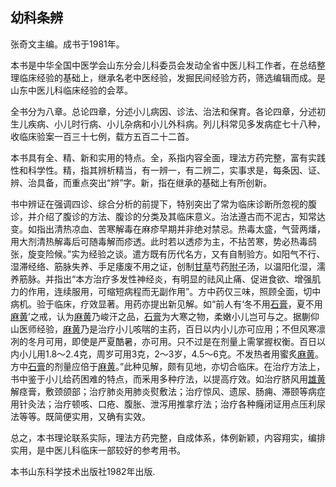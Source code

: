## 幼科条辨

张奇文主编。成书于1981年。

本书是中华全国中医学会山东分会儿科委员会发动全省中医儿科工作者，在总结整理临床经验的基础上，继承名老中医经验，发掘民间经验方药，筛选编辑而成。是山东中医儿科临床经验的会萃。

全书分为八章。总论四章，分述小儿病因、诊法、治法和保育。各论四章，分述初生儿疾病、小儿时行病、小儿杂病和小儿外科病。列儿科常见多发病症七十八种，收临床验案一百三十七例，载方五百二十二首。

本书具有全、精、新和实用的特点。全，系指内容全面，理法方药完整，富有实践性和科学性。精，指其辨析精当，有一辨一，有二辨二，实事求是，每条因、证、辨、治具备，而重点突出“辨”字。新，指在继承的基础上有所创新。

书中辨证在强调四诊、综合分析的前提下，特别突出了常为临床诊断所忽视的腹诊，并介绍了腹诊的方法、腹诊的分类及其临床意义。治法遵古而不泥古，知常达变。如指出清热凉血、苦寒解毒在麻疹早期并非绝对禁忌。热毒太盛，气营两燔，用大剂清热解毒后可随毒解而疹透。此时若以透疹为主，不拈苦寒，势必热毒鸱张，旋变险候。”实为经验之谈。遣方既有历代名方，又有自制验方。如阳气不行、湿滞经络、筋脉失养、手足痿废不用之证，创制[甘草](https://www.gmzyjc.com/read/bc/bc17-0.1.8.0.0.md)芍药[附子](https://www.gmzyjc.com/read/bc/bc07-0.1.0.0.0.md)汤，以温阳化湿，濡养筋脉。并指出“本方治疗多发性神经炎，有明显的祛风止痛、促进食欲、增强肌力的作用，连续服用，可缩短病程而无副作用”。方中药仅三味，照顾全面，切中病机。验于临床，疗效显著。用药亦提出新见解。如“前人有‘冬不用[石膏](https://www.gmzyjc.com/read/bc/bc03-0.1.1.0.0.md)，夏不用[麻黄](https://www.gmzyjc.com/read/bc/bc01-1.1.1.0.0.md)’之戒，认为[麻黄](https://www.gmzyjc.com/read/bc/bc01-1.1.1.0.0.md)乃峻汗之品，[石膏](https://www.gmzyjc.com/read/bc/bc03-0.1.1.0.0.md)为大寒之物，柔嫩小儿岂可与之。据蒯仰山医师经验，[麻黄](https://www.gmzyjc.com/read/bc/bc01-1.1.1.0.0.md)乃是治疗小儿咳喘的主药，百日以内小儿亦可应用；不但风寒凛冽的冬月可用，即使是严夏酷暑，亦可用。只不过是在剂量上需掌握权衡。百日以内小儿用1.8〜2.4克，周岁可用3克，2〜3岁，4.5〜6克。不发热者用蜜炙[麻黄](https://www.gmzyjc.com/read/bc/bc01-1.1.1.0.0.md)。方中[石膏](https://www.gmzyjc.com/read/bc/bc03-0.1.1.0.0.md)的剂量应倍于[麻黄](https://www.gmzyjc.com/read/bc/bc01-1.1.1.0.0.md)。”此种见解，颇有见地，亦切合临床。在治疗方法上，书中鉴于小儿给药困难的特点，而釆用多种疗法，以提高疗效。如治疗脐风用[雄黄](https://www.gmzyjc.com/read/bc/bc20-0.1.0.0.0.md)解痉膏，敷颈颌部；治疗肺炎用肺炎熨敷法；治疗惊风、遗尿、肠痈、滞颐等病症用针灸法；治疗顿咳、口疮、腹胀、泄泻用推拿疗法；治疗各种癃闭证用点压利尿法等等。既简便实用，又确有实效。

总之，本书理论联系实际，理法方药完整，自成体系，体例新颖，内容翔实，编排实用，是中医儿科临床一部较好的参考用书。

本书山东科学技术出版社1982年出版.
